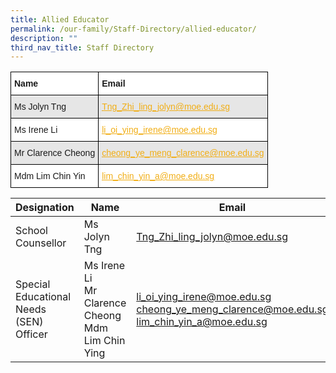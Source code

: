 ```yaml
---
title: Allied Educator
permalink: /our-family/Staff-Directory/allied-educator/
description: ""
third_nav_title: Staff Directory
---
```

<style type="text/css">
.tg  {border-collapse:collapse;border-spacing:0;}
.tg td{border-color:black;border-style:solid;border-width:1px;font-family:Arial, sans-serif;font-size:14px;
  overflow:hidden;padding:10px 5px;word-break:normal;}
.tg th{border-color:black;border-style:solid;border-width:1px;font-family:Arial, sans-serif;font-size:14px;
  font-weight:normal;overflow:hidden;padding:10px 5px;word-break:normal;}
.tg .tg-y5j8{background-color:#FFF;color:#F1AE16;text-align:left;text-decoration:underline;vertical-align:top}
.tg .tg-al0j{background-color:#E6E6E6;color:#F1AE16;text-align:left;text-decoration:underline;vertical-align:top}
.tg .tg-bsu7{background-color:#E6E6E6;text-align:left;vertical-align:middle}
.tg .tg-dgl5{background-color:#FFF;font-weight:bold;text-align:left;vertical-align:top}
.tg .tg-zr06{background-color:#FFF;text-align:left;vertical-align:middle}
</style>
<table class="tg">
<thead>
  <tr>
    <th class="tg-dgl5"><span style="font-weight:bold">Name</span></th>
    <th class="tg-dgl5"><span style="font-weight:bold">Email</span></th>
  </tr>
</thead>
<tbody>
  <tr>
    <td class="tg-bsu7">Ms Jolyn Tng</td>
    <td class="tg-al0j"><a href="mailto:Tng_Zhi_ling_jolyn@moe.edu.sg"><span style="text-decoration:underline;color:#F1AE16;background-color:transparent">Tng_Zhi_ling_jolyn@moe.edu.sg</span></a></td>
  </tr>
  <tr>
    <td class="tg-zr06">Ms Irene Li</td>
    <td class="tg-y5j8"><a href="mailto:li_oi_ying_irene@moe.edu.sg"><span style="text-decoration:underline;color:#F1AE16;background-color:transparent">li_oi_ying_irene@moe.edu.sg</span></a></td>
  </tr>
  <tr>
    <td class="tg-bsu7">Mr Clarence Cheong</td>
    <td class="tg-al0j"><a href="mailto:cheong_ye_meng_clarence@moe.edu.sg"><span style="text-decoration:underline;color:#F1AE16;background-color:transparent">cheong_ye_meng_clarence@moe.edu.sg</span></a></td>
  </tr>
  <tr>
        <td class="tg-zr06">Mdm Lim Chin Yin</td>
    <td class="tg-y5j8"><a href="mailto:lim_chin_yin_a@moe.edu.sg"><span style="text-decoration:underline;color:#F1AE16;background-color:transparent">lim_chin_yin_a@moe.edu.sg</span></a></td>
  </tr>
</tbody>
</table>



| Designation | Name | Email|
| -------- | -------- | -------- |
| School Counsellor   | Ms Jolyn Tng     | Tng_Zhi_ling_jolyn@moe.edu.sg   |
| Special Educational Needs (SEN) Officer | Ms Irene Li <br>Mr Clarence Cheong <br> Mdm Lim Chin Ying| li_oi_ying_irene@moe.edu.sg <br>cheong_ye_meng_clarence@moe.edu.sg <br>lim_chin_yin_a@moe.edu.sg |
